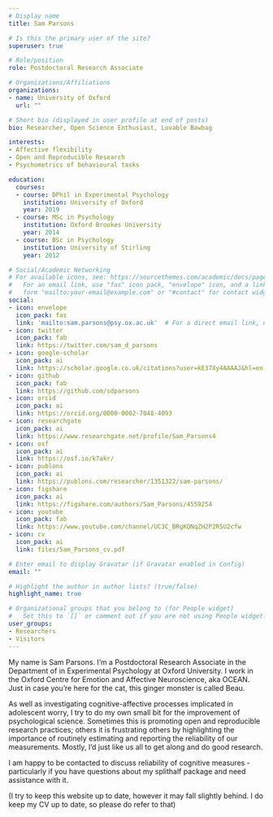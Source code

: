 ```yaml
---
# Display name
title: Sam Parsons

# Is this the primary user of the site?
superuser: true

# Role/position
role: Postdoctoral Research Associate

# Organizations/Affiliations
organizations:
- name: University of Oxford
  url: ""

# Short bio (displayed in user profile at end of posts)
bio: Researcher, Open Science Enthusiast, Lovable Bawbag

interests:
- Affective flexibility
- Open and Reproducible Research
- Psychometrics of behavioural tasks

education:
  courses:
  - course: DPhil in Experimental Psychology
    institution: University of Oxford
    year: 2019
  - course: MSc in Psychology
    institution: Oxford Brookes University
    year: 2014
  - course: BSc in Psychology
    institution: University of Stirling
    year: 2012

# Social/Academic Networking
# For available icons, see: https://sourcethemes.com/academic/docs/page-builder/#icons
#   For an email link, use "fas" icon pack, "envelope" icon, and a link in the
#   form "mailto:your-email@example.com" or "#contact" for contact widget.
social:
- icon: envelope
  icon_pack: fas
  link: 'mailto:sam.parsons@psy.ox.ac.uk'  # For a direct email link, use "mailto:test@example.org".
- icon: twitter
  icon_pack: fab
  link: https://twitter.com/sam_d_parsons
- icon: google-scholar
  icon_pack: ai
  link: https://scholar.google.co.uk/citations?user=kE37Xy4AAAAJ&hl=en
- icon: github
  icon_pack: fab
  link: https://github.com/sdparsons
- icon: orcid
  icon_pack: ai
  link: https://orcid.org/0000-0002-7048-4093
- icon: researchgate
  icon_pack: ai
  link: https://www.researchgate.net/profile/Sam_Parsons4   
- icon: osf
  icon_pack: ai
  link: https://osf.io/k7akr/
- icon: publons
  icon_pack: ai
  link: https://publons.com/researcher/1351322/sam-parsons/
- icon: figshare
  icon_pack: ai
  link: https://figshare.com/authors/Sam_Parsons/4559254
- icon: youtube
  icon_pack: fab
  link: https://www.youtube.com/channel/UC3C_BRgKQNqZH2P2R5U2cfw
- icon: cv
  icon_pack: ai
  link: files/Sam_Parsons_cv.pdf

# Enter email to display Gravatar (if Gravatar enabled in Config)
email: ""

# Highlight the author in author lists? (true/false)
highlight_name: true

# Organizational groups that you belong to (for People widget)
#   Set this to `[]` or comment out if you are not using People widget.
user_groups:
- Researchers
- Visitors
---
```


My name is Sam Parsons. I’m a Postdoctoral Research Associate in the Department of in Experimental Psychology at Oxford University. I work in the Oxford Centre for Emotion and Affective Neuroscience, aka OCEAN. Just in case you’re here for the cat, this ginger monster is called Beau.

As well as investigating cognitive-affective processes implicated in adolescent worry, I try to do my own small bit for the improvement of psychological science. Sometimes this is promoting open and reproducible research practices; others it is frustrating others by highlighting the importance of routinely estimating and reporting the reliability of our measurements. Mostly, I’d just like us all to get along and do good research.

I am happy to be contacted to discuss reliability of cognitive measures - particularly if you have questions about my splithalf package and need assistance with it.

(I try to keep this website up to date, however it may fall slightly behind. I do keep my CV up to date, so please do refer to that)
